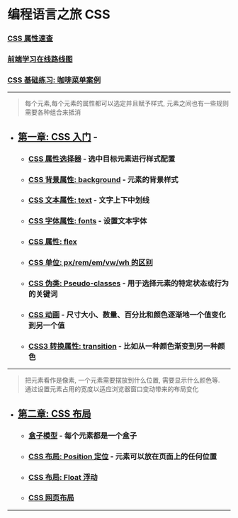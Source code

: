 # 编程语言之旅 CSS

### [CSS 属性速查](https://www.runoob.com/css/css-font.html)

### [前端学习在线路线图](https://objtube.github.io/front-end-roadmap/#/)

### [CSS 基础练习: 咖啡菜单案例]

---
> 每个元素,每个元素的属性都可以选定并且赋予样式, 元素之间也有一些规则需要各种组合来抵消
- ## [第一章: CSS 入门](1_introduction/README.md) -
    - ### [CSS 属性选择器](1_introduction/1_syntax/README.md) - 选中目标元素进行样式配置
    - ### [CSS 背景属性: background](1_introduction/2_background/README.md) - 元素的背景样式
    - ### [CSS 文本属性: text](1_introduction/3_text/README.md) - 文字上下中划线
    - ### [CSS 字体属性: fonts](1_introduction/4_fonts/README.md) - 设置文本字体
    - ### [CSS 属性: flex](1_introduction/5_flex/README.md)
    - ### [CSS 单位: px/rem/em/vw/wh 的区别](2_foundation/5_unit/README.md)
    - ### [CSS 伪类: Pseudo-classes](2_foundation/6_pseudo_classes/README.md) - 用于选择元素的特定状态或行为的关键词
    - ### [CSS 动画](2_foundation/7_movie/README.md) - 尺寸大小、数量、百分比和颜色逐渐地一个值变化到另一个值
    - ### [CSS3 转换属性: transition](2_foundation/8_transition/README.md) - 比如从一种颜色渐变到另一种颜色

---

> 把元素看作是像素, 一个元素需要摆放到什么位置, 需要显示什么颜色等.  
> 通过设置元素占用的宽度以适应浏览器窗口变动带来的布局变化

- ## [第二章: CSS 布局](2_foundation/README.md)
    - ### [盒子模型](2_foundation/1_box_model/README.md) - 每个元素都是一个盒子
    - ### [CSS 布局: Position 定位](2_foundation/2_position/README.md) - 元素可以放在页面上的任何位置
    - ### [CSS 布局: Float 浮动](2_foundation/3_float/README.md)
    - ### [CSS 网页布局](2_foundation/4_web_foundation/README.md)

---

[CSS 基础练习: 咖啡菜单案例]: https://www.freecodecamp.org/chinese/learn/2022/responsive-web-design/#learn-basic-css-by-building-a-cafe-menu